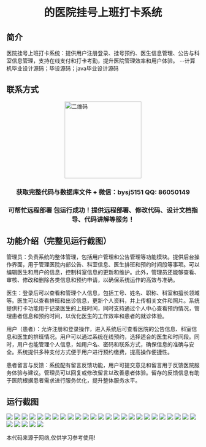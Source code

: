 <p><h1 align="center">的医院挂号上班打卡系统</h1></p>

## 简介
医院挂号上班打卡系统：提供用户注册登录、挂号预约、医生信息管理、公告与科室信息管理，支持在线支付和打卡考勤，提升医院管理效率和用户体验。    --计算机毕业设计源码；毕设源码；java毕业设计源码


## 联系方式
<img src="https://bs-1329754181.cos.ap-shanghai.myqcloud.com/wx.jpg" alt="二维码" style="display: block; margin: 0 auto;" width="200px">
<p><h3 align="center">获取完整代码与数据库文件 + 微信：bysj5151 QQ: 86050149</h3></p>
<p><h3 align="center">可帮忙远程部署 包运行成功！提供远程部署、修改代码、设计文档指导、代码讲解等服务！</h3></p>

## 功能介绍（完整见运行截图）
管理员：负责系统的整体管理，包括用户管理和公告管理等功能模块。提供后台操作界面，用于管理医院内部公告、科室信息、医生排班和预约时间段等事项。可以编辑医生和用户的信息，控制科室信息的更新和维护。此外，管理员还能够查看、审核、修改和删除各类信息和预约申请，以确保系统运作的高效与准确。

医生：登录后可以查看和管理个人信息，包括工号、姓名、职称、科室和擅长领域等。医生可以查看排班和出诊信息，更新个人资料，并上传相关文件和照片。系统提供打卡功能用于记录医生的上班时间，同时支持通过个人中心查看预约情况，管理患者信息和预约时间，以优化医生的工作效率和患者的就诊体验。

用户（患者）：允许注册和登录操作，进入系统后可查看医院的公告信息、科室信息和医生的排班情况。用户可以通过系统在线预约，选择适合的医生和时间段。同时，用户也能管理个人信息，如用户名、密码和联系方式，确保信息的准确与安全。系统提供多种支付方式便于用户进行预约缴费，提高操作便捷性。

患者留言与反馈：系统配有留言反馈功能，用户可提交意见和留言用于反馈医院服务体验与建议。管理员可以回复或修改留言以改善患者体验。留存的反馈信息有助于医院根据患者需求进行服务优化，提升整体服务水平。


## 运行截图
![](https://bs-1329754181.cos.ap-shanghai.myqcloud.com/ssm/HospitalRegistrationSystem1/img/001.jpg)
![](https://bs-1329754181.cos.ap-shanghai.myqcloud.com/ssm/HospitalRegistrationSystem1/img/002.jpg)
![](https://bs-1329754181.cos.ap-shanghai.myqcloud.com/ssm/HospitalRegistrationSystem1/img/003.jpg)
![](https://bs-1329754181.cos.ap-shanghai.myqcloud.com/ssm/HospitalRegistrationSystem1/img/004.jpg)
![](https://bs-1329754181.cos.ap-shanghai.myqcloud.com/ssm/HospitalRegistrationSystem1/img/005.jpg)
![](https://bs-1329754181.cos.ap-shanghai.myqcloud.com/ssm/HospitalRegistrationSystem1/img/006.jpg)
![](https://bs-1329754181.cos.ap-shanghai.myqcloud.com/ssm/HospitalRegistrationSystem1/img/007.jpg)
![](https://bs-1329754181.cos.ap-shanghai.myqcloud.com/ssm/HospitalRegistrationSystem1/img/008.jpg)
![](https://bs-1329754181.cos.ap-shanghai.myqcloud.com/ssm/HospitalRegistrationSystem1/img/009.jpg)
![](https://bs-1329754181.cos.ap-shanghai.myqcloud.com/ssm/HospitalRegistrationSystem1/img/010.jpg)
![](https://bs-1329754181.cos.ap-shanghai.myqcloud.com/ssm/HospitalRegistrationSystem1/img/011.jpg)
![](https://bs-1329754181.cos.ap-shanghai.myqcloud.com/ssm/HospitalRegistrationSystem1/img/012.jpg)
![](https://bs-1329754181.cos.ap-shanghai.myqcloud.com/ssm/HospitalRegistrationSystem1/img/013.jpg)
![](https://bs-1329754181.cos.ap-shanghai.myqcloud.com/ssm/HospitalRegistrationSystem1/img/014.jpg)
![](https://bs-1329754181.cos.ap-shanghai.myqcloud.com/ssm/HospitalRegistrationSystem1/img/015.jpg)
![](https://bs-1329754181.cos.ap-shanghai.myqcloud.com/ssm/HospitalRegistrationSystem1/img/016.jpg)
![](https://bs-1329754181.cos.ap-shanghai.myqcloud.com/ssm/HospitalRegistrationSystem1/img/017.jpg)
![](https://bs-1329754181.cos.ap-shanghai.myqcloud.com/ssm/HospitalRegistrationSystem1/img/018.jpg)
![](https://bs-1329754181.cos.ap-shanghai.myqcloud.com/ssm/HospitalRegistrationSystem1/img/019.jpg)
![](https://bs-1329754181.cos.ap-shanghai.myqcloud.com/ssm/HospitalRegistrationSystem1/img/020.jpg)
![](https://bs-1329754181.cos.ap-shanghai.myqcloud.com/ssm/HospitalRegistrationSystem1/img/021.jpg)
![](https://bs-1329754181.cos.ap-shanghai.myqcloud.com/ssm/HospitalRegistrationSystem1/img/022.jpg)
![](https://bs-1329754181.cos.ap-shanghai.myqcloud.com/ssm/HospitalRegistrationSystem1/img/023.jpg)
![](https://bs-1329754181.cos.ap-shanghai.myqcloud.com/ssm/HospitalRegistrationSystem1/img/024.jpg)
![](https://bs-1329754181.cos.ap-shanghai.myqcloud.com/ssm/HospitalRegistrationSystem1/img/025.jpg)
![](https://bs-1329754181.cos.ap-shanghai.myqcloud.com/ssm/HospitalRegistrationSystem1/img/026.jpg)
![](https://bs-1329754181.cos.ap-shanghai.myqcloud.com/ssm/HospitalRegistrationSystem1/img/027.jpg)
![](https://bs-1329754181.cos.ap-shanghai.myqcloud.com/ssm/HospitalRegistrationSystem1/img/028.jpg)
![](https://bs-1329754181.cos.ap-shanghai.myqcloud.com/ssm/HospitalRegistrationSystem1/img/029.jpg)
![](https://bs-1329754181.cos.ap-shanghai.myqcloud.com/ssm/HospitalRegistrationSystem1/img/030.jpg)

<p>本代码来源于网络,仅供学习参考使用!</p>
